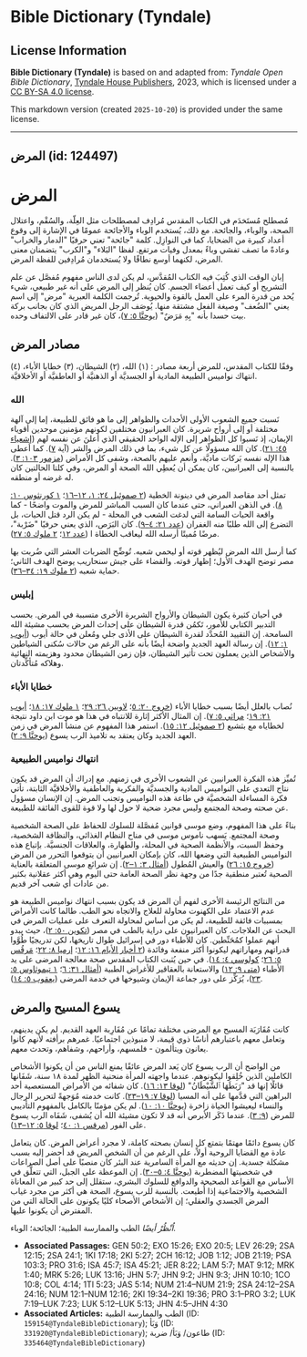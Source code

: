 # Bible Dictionary (Tyndale)

## License Information

**Bible Dictionary (Tyndale)** is based on and adapted from: _Tyndale Open Bible Dictionary_, [Tyndale House Publishers](https://tyndaleopenresources.com/), 2023, which is licensed under a [CC BY-SA 4.0 license](https://creativecommons.org/licenses/by-sa/4.0/legalcode.en).

This markdown version (created `2025-10-20`) is provided under the same license.



--------------------------------

## المرض (id: 124497)

المرض
=====

مُصطلح مُستَخدَم في الكتاب المقدس مُرادِف لمصطلحات مثل العِلّة، والسُقْم، واعتلال الصحة، والوباء، والجائحة. مع ذلك، يُستخدم الوباء والأجائحة عمومًا في الإشارة إلى وقوع أعداد كبيرة من الضحايا، كما في النوازِل. كلمة "جائحة" تعني حرفيًا "الدمار والخراب" وعادةً ما تصف تفشي وباءً بمعدل وفيات مرتفع. لفظا "البَلاء" و"الكرب" يتضمنان معنى المرض، لكنهما أوسع نطاقًا ولا يُستخدمان مُرادِفين للفظة المرض.

إبان الوقت الذي كُتِبَ فيه الكتاب المُقدَّس، لم يكن لدى الناس مفهوم مُفصَّل عن علم التشريح أو كيف تعمل أعضاء الجسم. كان يُنظر إلى المرض على أنه غير طبيعي، شيء يُحد من قدرة المرء على العمل بالقوة والحيوية. تُرجمت الكلمة العبرية "مرض" إلى اسم يعني "الضُعف" وصيغة الفعل مشتقة منها. يُوصَف الرجل المريض الذي كان بجانب بركة بيت حسدا بأنه "بِهِ مَرَضٌ" ([يوحنَّا ٥: ٧](https://ref.ly/John5:7))، كان غير قادر على الالتفاف وحده.

مصادر المرض
-----------

وفقًا للكتاب المقدس، للمرض أربعة مصادر : (١) الله، (٢) الشيطان، (٣) خطايا الأباء، (٤) انتهاك نواميس الطبيعة المادية أو الجسديَّة أو الذهنيَّة أو العاطفيَّة أو الأخلاقيَّة.

### الله

نَسبت جميع الشعوب الأولى الأحداث والظواهر إلى ما هو فائق للطبيعة، إما إلى آلهة مختلفة أو إلى أرواح شريرة. كان العبرانيون مختلفين لكونهم مؤمنين موحدين أقوياء الإيمان، إذ نَسبوا كل الظواهر إلى الإله الواحد الحقيقي الذي أعلنَ عن نفسه لهم ([إشعياء ٤٥: ٢١](https://ref.ly/Isa45:21)). كان الله مسؤولًا عن كل شيء، بما في ذلك المرض والشر (آية [٧](https://ref.ly/Isa45:7)). كما أعطى هذا الإله نفسه بَركات ماديَّة، وأنعم عليهم بالصحة، وشفى كل الأمراض ([مزمور ١٠٣: ٣](https://ref.ly/Ps103:3)). بالنسبة إلى العبرانيين، كان يمكن أن يُعطِي الله الصحة أو المرض، وفي كلتا الحالتين كان له غرضه أو منطقه.

تمثل أحد مقاصد المرض في دينونة الخطية ([٢ صموئيل ٢٤: ١، ١٢–١٦](https://ref.ly/2Sam24:1)؛ [١ كورنثوس ١٠: ٨](https://ref.ly/1Cor10:8)). في الذهن العبراني، حتى عندما كان السبب المباشر للمرض والموت واضحًا \- كما واقعة الحيات السامة التي لدغت الشعب في المحلة \- لم يكن الرد قتل الحيات، بل التضرع إلى الله طلبًا منه الغفران ([عدد ٢١: ٤–٩](https://ref.ly/Num21:4-Num21:9)). كان البَرَص، الذي يعني حرفيًا "ضَرْبة"، مرضًا مُميتًا أرسله الله ليعاقب الخطاة ا ([عدد ١٢](https://ref.ly/Num12:1-Num12:16)؛ [٢ ملوك ٥: ٢٧](https://ref.ly/2Kgs5:27)).

كما أرسل الله المرض ليُظهر قوته أو ليحمي شعبه. تُوضِّح الضربات العشر التي ضُربت بها مصر توضح الهدف الأول؛ إظهار قوته. والقضاء على جيش سنحاريب يوضح الهدف الثاني؛ حماية شعبه ([٢ ملوك ١٩: ٣٤–٣٦](https://ref.ly/2Kgs19:34-2Kgs19:36)).

### إبليس

في أحيان كثيرة يكون الشيطان والأرواح الشريرة الأخرى متسببة في المرض. بحسب التدبير الكتابي للأمور، تَكمُن قدرة الشيطان على إحداث المرض بحسب مشيئة الله السامحة. إن التقييد المُحدَّد لقدرة الشيطان على الأذى جلي ومُعلن في حالة أيوب ([أيوب ١: ١٢](https://ref.ly/Job1:12)). إن رسالة العهد الجديد واضحة أيضًا بأنه على الرغم من حالات سُكنى الشياطين والأشخاص الذين يعملون تحت تأثير الشيطان، فإن زمن الشيطان محدود وهزيمته النهائية وهلاكه مُتأكِّدتان.

### خطايا الأباء

نُصاب بالعلل أيضًا بسبب خطايا الأباء ([خروج ٢٠: ٥](https://ref.ly/Exod20:5)؛ [لاويين ٢٦: ٢٩](https://ref.ly/Lev26:29)؛ [١ ملوك ١٧: ١٨](https://ref.ly/1Kgs17:18)؛ [أيوب ٢١: ١٩](https://ref.ly/Job21:19)؛ [مراثي ٥: ٧](https://ref.ly/Lam5:7)). إن المثال الأكثر إثارة للانتباه في هذا هو موت ابن داود نتيجة لخطاياه مع بثشبع ([٢ صموئيل ١٢: ١٥](https://ref.ly/2Sam12:15)). استمر هذا المفهوم عن منشأ المرض في زمن العهد الجديد وكان يعتقد به تلاميذ الرب يسوع ([يوحنَّا ٩: ٢](https://ref.ly/John9:2)).

### انتهاك نواميس الطبيعية

تُميِّز هذه الفكرة العبرانيين عن الشعوب الأخرى في زمنهم. مع إدراك أن المرض قد يكون نتاج التعدي على النواميس المادية والجسديَّة والفكرية والعاطفية والأخلاقيَّة الثابتة، تأتي فكرة المساءلة الشخصيَّة في طاعة هذه النواميس وتجنب المرض. إن الإنسان مسؤول عن صحته وصحة المجتمع وليس مجرد ضحية لا حول لها ولا قوة للقوى الفائقة للطبيعة.

بناءً على هذا المفهوم، وضع موسى قوانين مُفصَّلة للسلوك للحفاظ على الصحة الشخصية وصحة المجتمع. يَسهب ناموس موسى في مناح النظام الغذائي، والنظافة الشخصية، وحفظ السبت، والأنظمة الصحية في المحلة، والطهارة، والعلاقات الجنسيَّة. بإتباع هذه النواميس الطبيعية التي وضعها الله، كان بإمكان العبرانيين أن يتوقعوا التحرر من المرض ([خروج ١٥: ٢٦](https://ref.ly/Exod15:26)) والعيش المُطول ([أمثال ٣: ١–٢](https://ref.ly/Prov3:1-Prov3:2)). إن شرائع موسى المتعلقة بالعناية الصحية تُعتبر منطقية جدًا من وجهة نظر الصحة العامة حتى اليوم وهي أكثر عقلانية بكثير من عادات أي شعب آخر قديم.

من النتائج الرئيسة الأخرى لفهم أن المرض قد يكون بسبب انتهاك نواميس الطبيعة هو عدم الاعتماد على الكهنوت محاولة للعلاج والاتجاه نحو الطب. طالما كانت الأمراض بمسببات فائقة للطبيعة، لم يكن من أساس لمحاولة التعرف على عمليات المرض في البحث عن العلاجات. كان العبرانيون على دراية بالطب في مصر ([تكوين ٥٠: ٢](https://ref.ly/Gen50:2))، حيث يبدو أنهم عملوا كمُحَنِّطين. كان للأطباء دور في إسرائيل طوال تاريخها، لكن تدريجيًا طُوَّوا قدراتهم ومهاراتهم ليكونوا أكثر منفعة وفائدة ([٢ أخبار الأيام ١٦: ١٢](https://ref.ly/2Chr16:12)؛ [إرميا ٨: ٢٢](https://ref.ly/Jer8:22)؛ [مَرقُس ٥: ٢٦](https://ref.ly/Mark5:26)؛ [كولوسي ٤: ١٤](https://ref.ly/Col4:14)). في حين يُثبت الكتاب المقدس صحة معالجة المرضى على يد الأطباء ([متى ٩: ١٢](https://ref.ly/Matt9:12)) والاستعانة بالعقاقير للأغراض الطبية ([أمثال ٣١: ٦](https://ref.ly/Prov31:6)؛ [١ تيموثاوس ٥: ٢٣](https://ref.ly/1Tim5:23))، يُرَكِّز على دور جماعة الإيمان وشيوخها في خدمة المرضى ([يعقوب ٥: ١٤](https://ref.ly/Jas5:14)).

يسوع المسيح والمرض
------------------

كانت مُقَارَبَة المسيح مع المرضى مختلفة تمامًا عن مُقَارِبة العهد القديم. لم يكن يدينهم، وتعامل معهم باعتبارهم أناسًا ذوي قيمة، لا منبوذين اجتماعيًا. غمرهم برأفته لأنهم كانوا يعانون ويتألمون \- فلمسهم، وأراحهم، وشفاهم، وتحدث معهم.

من الواضح أن الرب يسوع كان يَعد المرض عائقًا يمنع الناس من أن يكونوا الأشخاص الكاملين الذين خُلِقوا ليكونوهم. عندما واجهته المرأة منحنية الظهر لمدة ١٨ سنة، شَفَانها قائلًا إنها قد "رَبَطَهَا ٱلشَّيْطَانُ" ([لوقا ١٣: ١٦](https://ref.ly/Luke13:16)). كان شفائه من الأمراض المستعصية أحد البراهين التي قدَّمها على أنه المسيا ([لوقا ٧: ١٩–٢٣](https://ref.ly/Luke7:19-Luke7:23)). كانت خدمته مُوَجهةً لتحرير الرجال والنساء ليعيشوا الحياة زاخرة ([يوحنَّا ١٠: ١٠](https://ref.ly/John10:10)). لم يكن مؤمنًا بالكامل بالمفهوم التأديبي للمرض ([٩: ٣](https://ref.ly/John9:3)). عندما ذَكَر الأبرص أنه قد لا تكون مشيئة الله أن يُشفى، شَفَاه الرب يسوع على الفور ([مرقس ١: ٤٠](https://ref.ly/Mark1:40)؛ [لوقا ٥: ١٢–١٣](https://ref.ly/Luke5:12-Luke5:13)).

كان يسوع دائمًا مهتمًا بتمتع كل إنسان بصحته كاملة، لا مجرد أعراض المرض. كان يتعامل عادة مع القضايا الروحية أولاً، على الرغم من أن الشخص المريض قد أُحضر إليه بسبب مشكلة جسدية. إن حديثه مع المرأة السامرية عند البئر كان منصبًا على أصل الصراعات في شخصيتها المضطربة ([يوحنَّا ٤: ٥–٣٠](https://ref.ly/John4:5-John4:30)). إن الموعظة على الجبل، التي تتعلَّق في الأساس مع القواعد الصحيحة والدوافع للسلوك البشري، ستقلل إلى حد كبير من المعاناة الشخصية والاجتماعية إذا أُطيعت. بالنسبة للرب يسوع، الصحة هي أكثر من مجرد غياب المرض الجسدي والعقلي؛ إن الأشخاص الأصحاء كليًا يكونون على الحالة التي من المفترض أن يكونوا عليها.

*اُنْظُرْ أيضًا* الطب والممارسة الطبية؛ الجائحة؛ الوباء.

* **Associated Passages:** GEN 50:2; EXO 15:26; EXO 20:5; LEV 26:29; 2SA 12:15; 2SA 24:1; 1KI 17:18; 2KI 5:27; 2CH 16:12; JOB 1:12; JOB 21:19; PSA 103:3; PRO 31:6; ISA 45:7; ISA 45:21; JER 8:22; LAM 5:7; MAT 9:12; MRK 1:40; MRK 5:26; LUK 13:16; JHN 5:7; JHN 9:2; JHN 9:3; JHN 10:10; 1CO 10:8; COL 4:14; 1TI 5:23; JAS 5:14; NUM 21:4–NUM 21:9; 2SA 24:12–2SA 24:16; NUM 12:1–NUM 12:16; 2KI 19:34–2KI 19:36; PRO 3:1–PRO 3:2; LUK 7:19–LUK 7:23; LUK 5:12–LUK 5:13; JHN 4:5–JHN 4:30
* **Associated Articles:** الطب والممارسة الطبية (ID: `159154@TyndaleBibleDictionary`); وَبَأ (ID: `331920@TyndaleBibleDictionary`); طاعون/ وَبَأ/ ضربة (ID: `335464@TyndaleBibleDictionary`)

